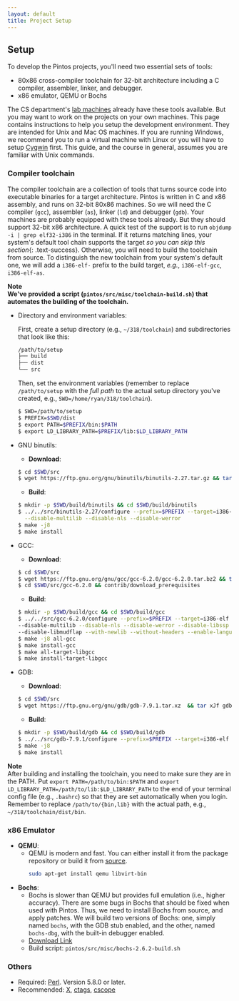 ```yaml
---
layout: default
title: Project Setup
---
```


## Setup

To develop the Pintos projects, you'll need two essential sets of tools:
- 80x86 cross-compiler toolchain for 32-bit architecture including a C compiler, 
	assembler, linker, and debugger.
- x86 emulator, QEMU or Bochs

The CS department's [lab machines](https://support.cs.jhu.edu/wiki/Category:Linux_Clients)
already have these tools available. But you may want to work on the projects on
your own machines. This page contains instructions to help you setup the development
environment. They are intended for Unix and Mac OS machines. If you
are running Windows, we recommend you to run a virtual machine with Linux or you will 
have to setup [Cygwin](http://www.cygwin.com) first. This guide, and the course
in general, assumes you are familiar with Unix commands.


### Compiler toolchain

The compiler toolchain are a collection of tools that turns source code into
executable binaries for a target architecture. Pintos is written in C and 
x86 assembly, and runs on 32-bit 80x86 machines. So we will need the C compiler (`gcc`),
assembler (`as`), linker (`ld`) and debugger (`gdb`). Your machines are probably
equipped with these tools already. But they should support 32-bit x86 architecture.
A quick test of the support is to run `objdump -i | grep elf32-i386`
in the terminal. If it returns matching lines, your system's default tool chain 
supports the target *so you can skip this section*{: .text-success}. Otherwise, you will need
to build the toolchain from source. To distinguish the new toolchain from your 
system's default one, we will add a `i386-elf-` prefix to the build target, *e.g.*,
`i386-elf-gcc`, `i386-elf-as`.

<div class="panel panel-info">
<div class="panel-heading">
<strong>Note</strong>
</div>
<div class="panel-body">
<b>We've provided a script (<code class="highlighter-rouge">pintos/src/misc/toolchain-build.sh</code>) 
that automates the building of the toolchain.</b>
</div>
</div>

* Directory and environment variables:

  First, create a setup directory (e.g., `~/318/toolchain`) and subdirectories that
  look like this:
  ```bash
  /path/to/setup
  ├── build
  ├── dist
  └── src
  ```

  Then, set the environment variables (remember to replace `/path/to/setup` with the 
  *full path* to the actual setup directory you've created, e.g., `SWD=/home/ryan/318/toolchain`).
  ```bash
  $ SWD=/path/to/setup
  $ PREFIX=$SWD/dist
  $ export PATH=$PREFIX/bin:$PATH
  $ export LD_LIBRARY_PATH=$PREFIX/lib:$LD_LIBRARY_PATH
  ```
* GNU binutils:
  - **Download**: 
  ```bash
  $ cd $SWD/src 
  $ wget https://ftp.gnu.org/gnu/binutils/binutils-2.27.tar.gz && tar xzf binutils-2.27.tar.gz
  ```
  - **Build**:
  ```bash
  $ mkdir -p $SWD/build/binutils && cd $SWD/build/binutils
  $ ../../src/binutils-2.27/configure --prefix=$PREFIX --target=i386-elf \
    --disable-multilib --disable-nls --disable-werror
  $ make -j8
  $ make install
  ```

* GCC:  
  - **Download**: 
  ```bash
  $ cd $SWD/src
  $ wget https://ftp.gnu.org/gnu/gcc/gcc-6.2.0/gcc-6.2.0.tar.bz2 && tar xjf gcc-6.2.0.tar.bz2
  $ cd $SWD/src/gcc-6.2.0 && contrib/download_prerequisites
  ```
  - **Build**:
  ```bash
  $ mkdir -p $SWD/build/gcc && cd $SWD/build/gcc
  $ ../../src/gcc-6.2.0/configure --prefix=$PREFIX --target=i386-elf \
  --disable-multilib --disable-nls --disable-werror --disable-libssp \
  --disable-libmudflap --with-newlib --without-headers --enable-languages=c,c++
  $ make -j8 all-gcc 
  $ make install-gcc
  $ make all-target-libgcc
  $ make install-target-libgcc
  ```

* GDB:
  - **Download**:
  ```bash
  $ cd $SWD/src
  $ wget https://ftp.gnu.org/gnu/gdb/gdb-7.9.1.tar.xz  && tar xJf gdb-7.9.1.tar.xz
  ```
  - **Build**:
  ```bash
  $ mkdir -p $SWD/build/gdb && cd $SWD/build/gdb
  $ ../../src/gdb-7.9.1/configure --prefix=$PREFIX --target=i386-elf --disable-werror
  $ make -j8
  $ make install
  ```

<div class="panel panel-info">
<div class="panel-heading">
<b>Note</b>
</div>
<div class="panel-body">
After building and installing the toolchain, you need to make sure they are in 
the PATH. Put <code class="highlighter-rogue">export PATH=/path/to/bin:$PATH</code> and 
<code class="highlighter-rogue">export LD_LIBRARY_PATH=/path/to/lib:$LD_LIBRARY_PATH</code>
to the end of your terminal config file (e.g., <code class="highlighter-rogue">.bashrc</code>)
so that they are set automatically when you login. Remember to replace 
<code class="highlighter-rogue">/path/to/{bin,lib}</code> with the actual path, 
e.g., <code class="highlighter-rogue">~/318/toolchain/dist/bin</code>.
</div>
</div>

### x86 Emulator

* **QEMU**:
  - QEMU is modern and fast. You can either install it from the package repository or
  build it from [source](https://www.qemu.org/download/).
    ```bash
    sudo apt-get install qemu libvirt-bin
    ```
* **Bochs**:
  - Bochs is slower than QEMU but provides full emulation (i.e., higher accuracy).
    There are some bugs in Bochs that should be fixed when used with Pintos. Thus,
    we need to install Bochs from source, and apply patches. We will build two
    versions of Bochs: one, simply named `bochs`, with the GDB stub enabled, and the
    other, named `bochs-dbg`, with the built-in debugger enabled.
  - [Download Link](https://sourceforge.net/projects/bochs/files/bochs/2.6.2/bochs-2.6.2.tar.gz/download)
  - Build script: `pintos/src/misc/bochs-2.6.2-build.sh`

### Others
* Required: [Perl](http://www.perl.org). Version 5.8.0 or later.
* Recommended: [X](https://www.x.org/wiki), [ctags](http://ctags.sourceforge.net/), [cscope](http://cscope.sourceforge.net/)

